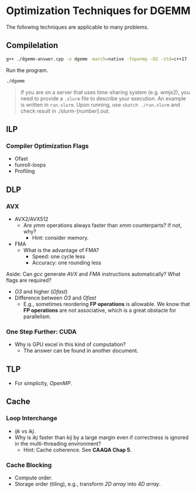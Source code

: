 # Optimization Techniques for DGEMM
The following techniques are applicable to many problems.


## Compilelation 
```bash 
g++ ./dgemm-answer.cpp -o dgemm -march=native -fopenmp -O2 -std=c++17
```

Run the program. 
```bash
./dgemm 
```
> If you are on a server that uses time-sharing system (e.g. wmjx2), you need to provide a `.slurm` file to describe your execution.
An example is written in `run.slurm`. Upon running, use `sbatch ./run.slurm` and check result in ./slurm-[number].out. 


## ILP
### Compiler Optimization Flags
- Ofast
- funroll-loops
- Profiling

## DLP
### AVX
- AVX2/AVX512
  - Are *ymm* operations always faster than *xmm* counterparts? If not, why?
    - Hint: consider memory.
- FMA
  - What is the advantage of FMA?
    - Speed: one cycle less
    - Accuracy: one rounding less

Aside: Can *gcc* generate *AVX* and *FMA* instructions automatically? What flags are required?
- *O3* and higher (*Ofast*)
- Difference between *O3* and *Ofast*
  - E.g., sometimes reordering **FP operations** is allowable. We know that **FP operations** are not associative, which is a great obstacle for parallelism.

### One Step Further: CUDA
- Why is GPU excel in this kind of computation?
  - The answer can be found in another document.

## TLP
- For simplicity, *OpenMP*.

## Cache
### Loop Interchange
- *ijk* vs *ikj*.
- Why is *ikj* faster than *kij* by a large margin even if correctness is ignored in the multi-threading environment?
  - Hint: Cache coherence. See **CAAQA Chap 5**.
### Cache Blocking
- Compute order.
- Storage order (tiling), e.g., transform *2D array* into *4D array*.

